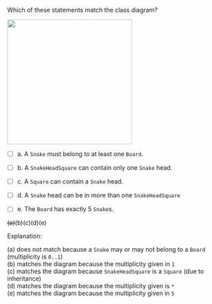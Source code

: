 <panel header=":lock::key: Statements about class diagram.">
<question>

Which of these statements match the class diagram?

<img src="{{baseUrl}}/modeling/modelingStructures/classDiagramsAdvanced/images/mismatch.png" height="290" />
<p/>

- [ ] a. A `Snake` must belong to at least one `Board`.
- [ ] b. A `SnakeHeadSquare` can contain only one `Snake` head.
- [ ] c. A `Square` can contain a `Snake` head.
- [ ] d. A `Snake` head can be in more than one `SnakeHeadSquare`
- [ ] e. The `Board` has exactly 5 `Snake`s.


<div slot="answer">

~~(a)~~(b)(c)(d)(e)

Explanation:

(a) does not match because a `Snake` may or may not belong to a `Board` (multiplicity is `0..1`)<br>
(b) matches the diagram because the multiplicity given in `1`<br>
(c) matches the diagram because `SnakeHeadSquare` is a `Square` (due to inheritance)<br>
(d) matches the diagram because the multiplicity given is `*`<br>
(e) matches the diagram because the multiplicity given in `5`<br>

</div>
</question>
</panel>
